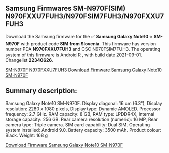<h2>Samsung Firmwares SM-N970F(SIM) N970FXXU7FUH3/N970FSIM7FUH3/N970FXXU7FUH3</h2>
Download the Samsung firmware for the ✅ <strong>Samsung Galaxy Note10 </strong> ⭐ <strong>SM-N970F</strong> with product code <strong>SIM</strong> <strong> from Slovenia</strong>. This firmware has version number PDA <strong>N970FXXU7FUH3</strong> and CSC N970FSIM7FUH3. The operating system of this firmware is Android R , with build date 2021-09-01. Changelist <strong>22340626</strong>.


[SM-N970F](https://samfirm.shop/samsung/model/SM-N970F)
[N970FXXU7FUH3](https://samfirm.shop/samsung/pda/N970FXXU7FUH3)
[Download Firmware Samsung Galaxy Note10 SM-N970F](https://samfirm.shop/samsung/firmware/452876)
<h2>Summary description:</h2>
<p>Samsung Galaxy Note10 SM-N970F. Display diagonal: 16 cm (6.3"), Display resolution: 2280 x 1080 pixels, Display type: Dynamic AMOLED. Processor frequency: 2.7 GHz. RAM capacity: 8 GB, RAM type: LPDDR4X, Internal storage capacity: 256 GB. Rear camera resolution (numeric): 16 MP, Rear camera type: Triple camera. SIM card capability: Dual SIM. Operating system installed: Android 9.0. Battery capacity: 3500 mAh. Product colour: Black. Weight: 168 g</p>


[Download Firmware Samsung Galaxy Note10 SM-N970F](https://samfirm.shop/samsung/firmware/452876)
